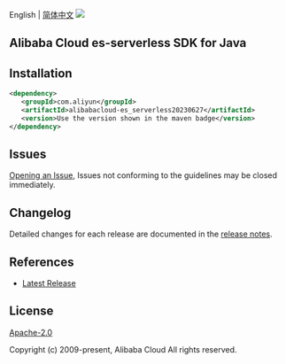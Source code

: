 English | [简体中文](README-CN.md)
![](https://aliyunsdk-pages.alicdn.com/icons/AlibabaCloud.svg)

## Alibaba Cloud es-serverless SDK for Java

## Installation

```xml
<dependency>
   <groupId>com.aliyun</groupId>
   <artifactId>alibabacloud-es_serverless20230627</artifactId>
   <version>Use the version shown in the maven badge</version>
</dependency>
```

## Issues
[Opening an Issue](https://github.com/aliyun/alibabacloud-java-async-sdk/issues/new), Issues not conforming to the guidelines may be closed immediately.

## Changelog
Detailed changes for each release are documented in the [release notes](./ChangeLog.txt).

## References
* [Latest Release](https://github.com/aliyun/alibabacloud-async-java-sdk/)

## License
[Apache-2.0](http://www.apache.org/licenses/LICENSE-2.0)

Copyright (c) 2009-present, Alibaba Cloud All rights reserved.